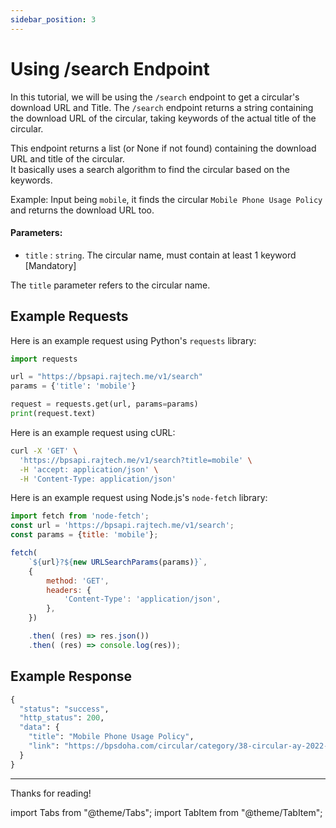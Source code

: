 ```yaml
---
sidebar_position: 3
---
```



# Using /search Endpoint

In this tutorial, we will be using the `/search` endpoint to get a circular's download URL and Title.
The `/search` endpoint returns a string containing the download URL of the circular, taking keywords of the actual title of the circular.

This endpoint returns a list (or None if not found) containing the download URL and title of the circular.  
It basically uses a search algorithm to find the circular based on the keywords.

Example: Input being `mobile`, it finds the circular `Mobile Phone Usage Policy` and returns the download URL too.


#### Parameters:

* `title` : `string`. The circular name, must contain at least 1 keyword [Mandatory]

The `title` parameter refers to the circular name.


## Example Requests

<Tabs>
<TabItem value="python" label="Python" default>

Here is an example request using Python's `requests` library:

```python
import requests

url = "https://bpsapi.rajtech.me/v1/search"
params = {'title': 'mobile'}

request = requests.get(url, params=params)
print(request.text)
```

</TabItem>
<TabItem value="curl" label="cURL">

Here is an example request using cURL:

```bash
curl -X 'GET' \
  'https://bpsapi.rajtech.me/v1/search?title=mobile' \
  -H 'accept: application/json' \
  -H 'Content-Type: application/json'
```


</TabItem>


<TabItem value="node.js" label="Node.js">

Here is an example request using Node.js's `node-fetch` library:

```js
import fetch from 'node-fetch';
const url = 'https://bpsapi.rajtech.me/v1/search';
const params = {title: 'mobile'};

fetch(
    `${url}?${new URLSearchParams(params)}`,
    {
        method: 'GET',
        headers: {
            'Content-Type': 'application/json',
        },
    })

    .then( (res) => res.json())
    .then( (res) => console.log(res));
```

</TabItem>



</Tabs>



## Example Response


```python
{
  "status": "success",
  "http_status": 200,
  "data": {
    "title": "Mobile Phone Usage Policy",
    "link": "https://bpsdoha.com/circular/category/38-circular-ay-2022-23?download=1108"
  }
}
```
---

Thanks for reading!

import Tabs			from "@theme/Tabs";
import TabItem		from "@theme/TabItem";